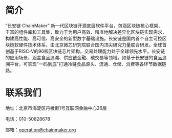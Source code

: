 # 简介
“长安链·ChainMaker”
新一代区块链开源底层软件平台，包涵区块链核心框架、丰富的组件库和工具集，致力于为用户高效、精准地解决差异化区块链实现需求，构建高性能、高可信、高安全的新型数字基础设施。长安链是国内首个自主可控区块链软硬件技术体系，由北京微芯研究院联合国内顶尖研究力量联合研发。全球首创基于RISC-V的96核区块链芯片架构，交易处理能力处于全球领先水平。长安链的应用场景，涵盖食品追溯、供应链金融、碳交易等领域。如基于长安链的食品追溯平台，可实现"一码到底"打通冷链食品源头、流通、仓储、消费等各环节数据链路。


# 联系我们
地址：北京市海淀区丹棱街1号互联网金融中心26层

电话：010-50828678

邮箱：operation@chainmaker.org